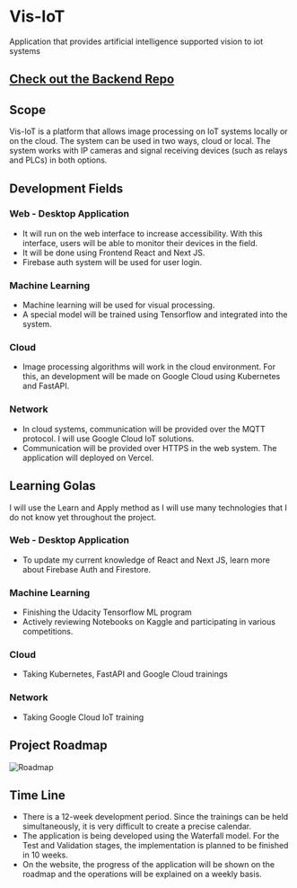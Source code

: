 # Vis-IoT

Application that provides artificial intelligence supported vision to iot systems

## [Check out the Backend Repo](https://github.com/erinc-emre/visiot-backend)

## Scope

Vis-IoT is a platform that allows image processing on IoT systems locally or on the cloud.
The system can be used in two ways, cloud or local. The system works with IP cameras and signal receiving devices (such as relays and PLCs) in both options.

## Development Fields

### Web - Desktop Application

- It will run on the web interface to increase accessibility. With this
  interface, users will be able to monitor their devices in the field.
- It will be done using Frontend React and Next JS.
- Firebase auth system will be used for user login.

### Machine Learning

- Machine learning will be used for visual processing.
- A special model will be trained using Tensorflow and integrated into the system.

### Cloud

- Image processing algorithms will work in the cloud environment. For this, an development will be made on Google Cloud using Kubernetes and FastAPI.

### Network

- In cloud systems, communication will be provided over the MQTT protocol. I will use Google Cloud IoT solutions.
- Communication will be provided over HTTPS in the web system. The application will deployed on Vercel.

## Learning Golas

I will use the Learn and Apply method as I will use many technologies that I do not know yet throughout the project.

### Web - Desktop Application

- To update my current knowledge of React and Next JS, learn more about Firebase Auth and Firestore.

### Machine Learning

- Finishing the Udacity Tensorflow ML program
- Actively reviewing Notebooks on Kaggle and participating in various competitions.

### Cloud

- Taking Kubernetes, FastAPI and Google Cloud trainings

### Network

- Taking Google Cloud IoT training

## Project Roadmap

![Roadmap](https://lh3.googleusercontent.com/LzzQ9ZZIH62E-ylLqgQM1le7myDXLTlznzFfZbI6gHZEbgNB6Wg_qOGMKKw0FFsdWkBNl149tZzUMAkq44RFUSrsHHrG4-GkRXM7xq_z239_y74qG4COIoEBC2cbv-PPBGLoDrbOo4DGAnr5J3SiduzsOUVadIeVdo2auOAYOhxLpiyD2LeY-8tNccGpxz7ZwYc5dSwBai-0p5J0Tn32UKyDG6Ua91wasumRjK6PH328y1X9XcpndauGL2SvkEAmabpVUnl6OwjCV_fQjbIiRY4fJYg6xCdCyOIxuUAKjpxtwNsKo2GlwMNzOwkIrADgb71xT3583B9XvdScVidEP5JaYRLHX1ahlRxJoeDKSShPVQEp4MT9qHGZNuQXKUT3rT37xkVZ1VhBULcip4JsRyCLyR3aPC41GDfWQNC0V0FgYz-zxrZphN2Cmf3sDc7jBJ9AVSDP7txe8aOVT7MTnVcrTRqHe1GJBUC6VsIgOa_23lR8o0sn7X28P0ZKaFmDv_O7aEqW9YCtfVG75tvWD8-FSURCtBHpemzHrllcIIM3pDfCBem0QJjysWNaiD7_GIP9Hol1dmF8jaXig5DWcrgeNjPkWXc52mtTtWnUd_rtstu5E70NNPdmyrMwWCrIwhXRXcepVJWKmj6J6iIIxPc-LI7A4QGp3e44eV96AHyR5z263maWy6NJ3yjvqCI3WQ1pY7jZzTzeBF55QXcJNz8=w1560-h868-no?authuser=0)

## Time Line

- There is a 12-week development period. Since the trainings can be held simultaneously, it is very difficult to create a precise calendar.
- The application is being developed using the Waterfall model. For the Test and Validation stages, the implementation is planned to be finished in 10 weeks.
- On the website, the progress of the application will be shown on the roadmap and the operations will be explained on a weekly basis.
